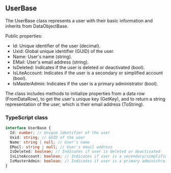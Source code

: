 ﻿## UserBase

The UserBase class represents a user with their basic information and inherits from DataObjectBase.

Public properties:
- Id: Unique identifier of the user (decimal).
- Uxid: Global unique identifier (GUID) of the user.
- Name: User's name (string).
- EMail: User's email address (string).
- IsDeleted: Indicates if the user is deleted or deactivated (bool).
- IsLiteAccount: Indicates if the user is a secondary or simplified account (bool).
- IsMasterAdmin: Indicates if the user is a primary administrator (bool).

The class includes methods to initialize properties from a data row (FromDataRow), to get the user's unique key (GetKey), and to return a string representation of the user, which is their email address (ToString).

### TypeScript class
```typescript
interface UserBase {
  Id: number; // Unique identifier of the user
  Uxid: string; // GUID of the user
  Name: string | null; // User's name
  EMail: string | null; // User's email address
  IsDeleted: boolean; // Indicates if user is deleted or deactivated
  IsLiteAccount: boolean; // Indicates if user is a secondary/simplified account
  IsMasterAdmin: boolean; // Indicates if user is a primary administrator
}
```